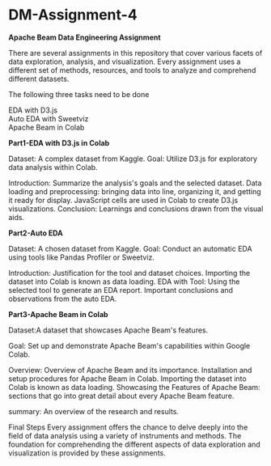 # DM-Assignment-4

__Apache Beam Data Engineering Assignment__

There are several assignments in this repository that cover various facets of data exploration, analysis, and visualization. Every assignment uses a different set of methods, resources, and tools to analyze and comprehend different datasets.

The following three tasks need to be done

EDA with D3.js    
Auto EDA with Sweetviz  
Apache Beam in Colab   


__Part1-EDA with D3.js in Colab__

Dataset: A complex dataset from Kaggle.
Goal: Utilize D3.js for exploratory data analysis within Colab.

Introduction: Summarize the analysis's goals and the selected dataset.
Data loading and preprocessing: bringing data into line, organizing it, and getting it ready for display.
JavaScript cells are used in Colab to create D3.js visualizations.
Conclusion: Learnings and conclusions drawn from the visual aids.    

__Part2-Auto EDA__

Dataset: A chosen dataset from Kaggle.
Goal: Conduct an automatic EDA using tools like Pandas Profiler or Sweetviz.

Introduction: Justification for the tool and dataset choices.
Importing the dataset into Colab is known as data loading.
EDA with Tool: Using the selected tool to generate an EDA report.
Important conclusions and observations from the auto EDA.    

__Part3-Apache Beam in Colab__

Dataset:A dataset that showcases Apache Beam's features.

Goal: Set up and demonstrate Apache Beam's capabilities within Google Colab.

Overview: Overview of Apache Beam and its importance.
Installation and setup procedures for Apache Beam in Colab.
Importing the dataset into Colab is known as data loading.
Showcasing the Features of Apache Beam: sections that go into great detail about every Apache Beam feature.

summary: An overview of the research and results.

Final Steps
Every assignment offers the chance to delve deeply into the field of data analysis using a variety of instruments and methods. The foundation for comprehending the different aspects of data exploration and visualization is provided by these assignments.

